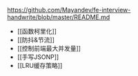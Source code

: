 https://github.com/Mayandev/fe-interview-handwrite/blob/master/README.md
- [[函数柯里化]]
- [[防抖&节流]]
- [[控制前端最大并发量]]
- [[手写JSONP]]
- [[LRU缓存策略]]